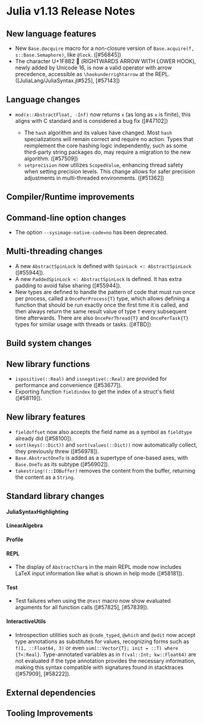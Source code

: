 Julia v1.13 Release Notes
========================

New language features
---------------------

  - New `Base.@acquire` macro for a non-closure version of `Base.acquire(f, s::Base.Semaphore)`, like `@lock`. ([#56845])
  - The character U+1F8B2 🢲 (RIGHTWARDS ARROW WITH LOWER HOOK), newly added by Unicode 16,
    is now a valid operator with arrow precedence, accessible as `\hookunderrightarrow` at the REPL.
    ([JuliaLang/JuliaSyntax.jl#525], [#57143])

Language changes
----------------
* `mod(x::AbstractFloat, -Inf)` now returns `x` (as long as `x` is finite), this aligns with C standard and
is considered a bug fix ([#47102])

  - The `hash` algorithm and its values have changed. Most `hash` specializations will remain correct and require no action. Types that reimplement the core hashing logic independently, such as some third-party string packages do, may require a migration to the new algorithm. ([#57509])
  - `setprecision` now utilizes `ScopedValue`, enhancing thread safety when setting precision levels. This change allows for safer precision adjustments in multi-threaded environments. ([#51362])

Compiler/Runtime improvements
-----------------------------

Command-line option changes
---------------------------

* The option `--sysimage-native-code=no` has been deprecated.

Multi-threading changes
-----------------------

* A new `AbstractSpinLock` is defined with `SpinLock <: AbstractSpinLock` ([#55944]).
* A new `PaddedSpinLock <: AbstractSpinLock` is defined.  It has extra padding to avoid false sharing ([#55944]).
* New types are defined to handle the pattern of code that must run once per process, called
  a `OncePerProcess{T}` type, which allows defining a function that should be run exactly once
  the first time it is called, and then always return the same result value of type `T`
  every subsequent time afterwards. There are also `OncePerThread{T}` and `OncePerTask{T}` types for
  similar usage with threads or tasks. ([#TBD])

Build system changes
--------------------

New library functions
---------------------

* `ispositive(::Real)` and `isnegative(::Real)` are provided for performance and convenience ([#53677]).
* Exporting function `fieldindex` to get the index of a struct's field ([#58119]).

New library features
--------------------

* `fieldoffset` now also accepts the field name as a symbol as `fieldtype` already did ([#58100]).
* `sort(keys(::Dict))` and `sort(values(::Dict))` now automatically collect, they previously threw ([#56978]).
* `Base.AbstractOneTo` is added as a supertype of one-based axes, with `Base.OneTo` as its subtype ([#56902]).
* `takestring!(::IOBuffer)` removes the content from the buffer, returning the content as a `String`.

Standard library changes
------------------------

#### JuliaSyntaxHighlighting

#### LinearAlgebra

#### Profile

#### REPL

* The display of `AbstractChar`s in the main REPL mode now includes LaTeX input information like what is shown in help mode ([#58181]).

#### Test

* Test failures when using the `@test` macro now show evaluated arguments for all function calls ([#57825], [#57839]).

#### InteractiveUtils

* Introspection utilities such as `@code_typed`, `@which` and `@edit` now accept type annotations as substitutes for values, recognizing forms such as `f(1, ::Float64, 3)` or even `sum(::Vector{T}; init = ::T) where {T<:Real}`. Type-annotated variables as in `f(val::Int; kw::Float64)` are not evaluated if the type annotation provides the necessary information, making this syntax compatible with signatures found in stacktraces ([#57909], [#58222]).

External dependencies
---------------------

Tooling Improvements
--------------------

<!--- generated by NEWS-update.jl: -->
